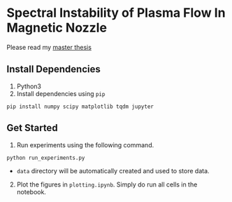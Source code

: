 # Spectral Instability of Plasma Flow In Magnetic Nozzle
Please read my [master thesis](https://github.com/HuntFeng/master-thesis/blob/49572189400b56a6f5bf1c155c6e367915912fdd/thesis.pdf)

## Install Dependencies
1. Python3
2. Install dependencies using `pip`
```
pip install numpy scipy matplotlib tqdm jupyter
```

## Get Started
1. Run experiments using the following command.
```
python run_experiments.py
```
* `data` directory will be automatically created and used to store data.


2. Plot the figures in `plotting.ipynb`. Simply do run all cells in the notebook.



